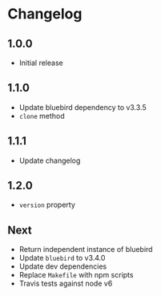 # Changelog

## 1.0.0

* Initial release

## 1.1.0

* Update bluebird dependency to v3.3.5
* `clone` method

## 1.1.1

* Update changelog

## 1.2.0

* `version` property

## Next

* Return independent instance of bluebird
* Update `bluebird` to v3.4.0
* Update dev dependencies
* Replace `Makefile` with npm scripts
* Travis tests against node v6
